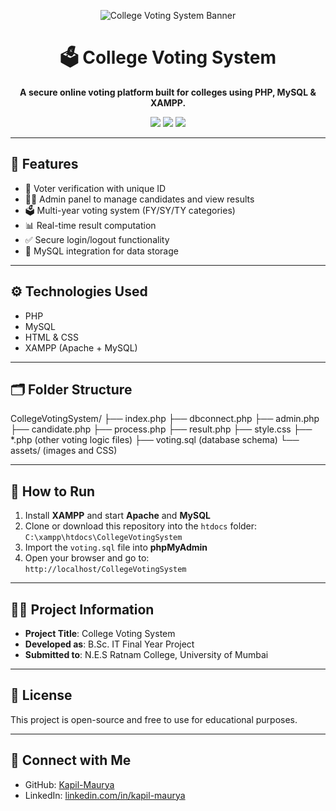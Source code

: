 <p align="center">
  <img src="https://images.unsplash.com/photo-1581091226825-a6a2a5aee158?fit=crop&w=1200&q=80" alt="College Voting System Banner" />
</p>

<h1 align="center">🗳️ College Voting System</h1>

<p align="center"><b>A secure online voting platform built for colleges using PHP, MySQL & XAMPP.</b></p>

<p align="center">
  <img src="https://img.shields.io/badge/Project-Type:%20Final%20Year%20Project-blue?style=for-the-badge" />
  <img src="https://img.shields.io/badge/Tech-PHP|MySQL|HTML|CSS-orange?style=for-the-badge" />
  <img src="https://img.shields.io/badge/Status-Completed-success?style=for-the-badge" />
</p>

---

## 📌 Features

- 🔐 Voter verification with unique ID  
- 🧑‍💼 Admin panel to manage candidates and view results  
- 🗳️ Multi-year voting system (FY/SY/TY categories)  
- 📊 Real-time result computation  
- ✅ Secure login/logout functionality  
- 📁 MySQL integration for data storage  

---

## ⚙️ Technologies Used

- PHP  
- MySQL  
- HTML & CSS  
- XAMPP (Apache + MySQL)  

---

## 🗂️ Folder Structure

CollegeVotingSystem/
├── index.php
├── dbconnect.php
├── admin.php
├── candidate.php
├── process.php
├── result.php
├── style.css
├── *.php (other voting logic files)
├── voting.sql (database schema)
└── assets/ (images and CSS)



---

## 🚀 How to Run

1. Install **XAMPP** and start **Apache** and **MySQL**  
2. Clone or download this repository into the `htdocs` folder:  
   `C:\xampp\htdocs\CollegeVotingSystem`  
3. Import the `voting.sql` file into **phpMyAdmin**  
4. Open your browser and go to:  
   `http://localhost/CollegeVotingSystem`

---

## 👨‍🎓 Project Information

- **Project Title**: College Voting System  
- **Developed as**: B.Sc. IT Final Year Project  
- **Submitted to**: N.E.S Ratnam College, University of Mumbai  

---

## 📄 License

This project is open-source and free to use for educational purposes.

---

## 🔗 Connect with Me

- GitHub: [Kapil-Maurya](https://github.com/Kapil-Maurya)  
- LinkedIn: [linkedin.com/in/kapil-maurya](https://www.linkedin.com/in/kapil-maurya)
